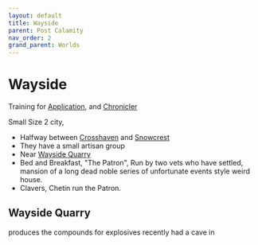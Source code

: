 ```yaml
---
layout: default
title: Wayside
parent: Post Calamity
nav_order: 2
grand_parent: Worlds
---
```

# Wayside

Training for [Application](../../Core/Intelligence.md#Application), and [Chronicler](../../Chronicler)

Small Size 2 city,

* Halfway between [Crosshaven](Crosshaven) and [Snowcrest](Snowcrest)
* They have a small artisan group 
* Near [Wayside Quarry](#Wayside%20Quarry)
* Bed and Breakfast, "The Patron", Run by two vets who have settled, mansion of a long dead noble series of unfortunate events style weird house.
* Clavers, Chetin run the Patron.

## Wayside Quarry
produces the compounds for explosives recently had a cave in 